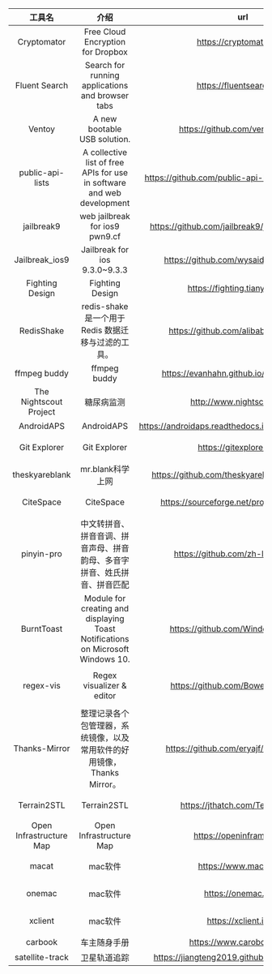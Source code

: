|         工具名          |                                      介绍                                       |                          url                           |           标签           |
|:-----------------------:|:-------------------------------------------------------------------------------:|:------------------------------------------------------:|:------------------------:|
|       Cryptomator       |                        Free Cloud Encryption for Dropbox                        |                https://cryptomator.org/                |          加密;           |
|      Fluent Search      |                Search for running applications and browser tabs                 |               https://fluentsearch.net/                |          搜索;           |
|         Ventoy          |                          A new bootable USB solution.                           |            https://github.com/ventoy/Ventoy            |       USB;U盘启动;       |
|    public-api-lists     |     A collective list of free APIs for use in software and web development      |  https://github.com/public-api-lists/public-api-lists  |         公共API;         |
|       jailbreak9        |                         web jailbreak for ios9 pwn9.cf                          |   https://github.com/jailbreak9/jailbreak9.github.io   |         IOS越狱;         |
|     Jailbreak_ios9      |                          Jailbreak for ios 9.3.0~9.3.3                          |        https://github.com/wysaid/Jailbreak_ios9        |         IOS越狱;         |
|     Fighting Design     |                                 Fighting Design                                 |             https://fighting.tianyuhao.cn/             |         UI设计;          |
|       RedisShake        |               redis-shake 是一个用于 Redis 数据迁移与过滤的工具。               |         https://github.com/alibaba/RedisShake          | redis;数据迁移;数据过滤; |
|      ffmpeg buddy       |                                  ffmpeg buddy                                   |        https://evanhahn.github.io/ffmpeg-buddy/        |         ffmpeg;          |
| The Nightscout Project  |                                   糖尿病监测                                    |              http://www.nightscout.info/               |       糖尿病监测;        |
|       AndroidAPS        |                                   AndroidAPS                                    | https://androidaps.readthedocs.io/en/latest/index.html |         糖尿病;          |
|      Git Explorer       |                                  Git Explorer                                   |                https://gitexplorer.com/                |       git;命令行;        |
|     theskyareblank      |                                mr.blank科学上网                                 |      https://github.com/theskyareblank/URL-Update      |        科学上网;         |
|        CiteSpace        |                                    CiteSpace                                    |      https://sourceforge.net/projects/citespace/       |        文献综述;         |
|       pinyin-pro        |    中文转拼音、拼音音调、拼音声母、拼音韵母、多音字拼音、姓氏拼音、拼音匹配     |          https://github.com/zh-lx/pinyin-pro           |        汉字拼音;         |
|       BurntToast        | Module for creating and displaying Toast Notifications on Microsoft Windows 10. |          https://github.com/Windos/BurntToast          |          toast;          |
|        regex-vis        |                            Regex visualizer & editor                            |          https://github.com/Bowen7/regex-vis           |    可视化;正则表达式;    |
|      Thanks-Mirror      |     整理记录各个包管理器，系统镜像，以及常用软件的好用镜像，Thanks Mirror。     |        https://github.com/eryajf/Thanks-Mirror         |        仓库镜像;         |
|       Terrain2STL       |                                   Terrain2STL                                   |            https://jthatch.com/Terrain2STL/            |        地图模型;         |
| Open Infrastructure Map |                             Open Infrastructure Map                             |               https://openinframap.org/                |          地图;           |
|          macat          |                                     mac软件                                     |                 https://www.macat.vip/                 |        mac;软件;         |
|         onemac          |                                     mac软件                                     |                  https://onemac.app/                   |        mac;软件;         |
|         xclient         |                                     mac软件                                     |                 https://xclient.info/                  |        mac;软件;         |
|         carbook         |                                  车主随身手册                                   |               https://www.carobook.com/                |          汽车;           |
|satellite-track| 卫星轨道追踪 | https://jiangteng2019.github.io/satellite-track/ | 卫星; |